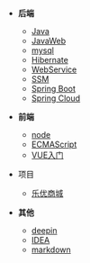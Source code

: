 - **后端**
  
  - [Java](backend/java/_sidebar.md)
  - [JavaWeb](backend/javaweb/_sidebar.md)
  - [mysql](backend/mysql/_sidebar.md)
  - [Hibernate](backend/hibernate/_sidebar.md)
  - [WebService](backend/webservice/_sidebar.md)
  - [SSM]()
  - [Spring Boot](backend/springboot/_sidebar.md)
  - [Spring Cloud](backend/springCloud/_sidebar.md)
- **前端**
  
  - [node](/frontend/node/_sidebar.md)
  - [ECMAScript](frontend/ecmascript/_sidebar.md)
  - [VUE入门](frontend/vue/_sidebar.md)
- 项目
  
  - [乐优商城](project/leyoumall/_sidebar.md)
- **其他**
  - [deepin](others/deepin/_sidebar.md)
  - [IDEA](others/idea/_sidebar.md)
  - [markdown](others/markdown/_sidebar.md)
  
    

